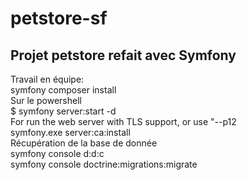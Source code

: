 # petstore-sf   
## Projet petstore refait avec Symfony   
Travail en équipe:   
symfony composer install   
Sur le powershell   
$ symfony server:start -d   
For run the web server with TLS support, or use "--p12   
symfony.exe server:ca:install   
Récupération de la base de donnée   
symfony console d:d:c   
symfony console doctrine:migrations:migrate   
